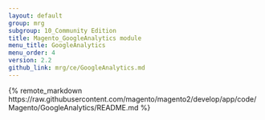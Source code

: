 ```yaml
---
layout: default
group: mrg
subgroup: 10_Community Edition
title: Magento_GoogleAnalytics module
menu_title: GoogleAnalytics
menu_order: 4
version: 2.2
github_link: mrg/ce/GoogleAnalytics.md
---
```


<div class="mrg-content" markdown="1">
{% remote_markdown https://raw.githubusercontent.com/magento/magento2/develop/app/code/Magento/GoogleAnalytics/README.md %}
</div>